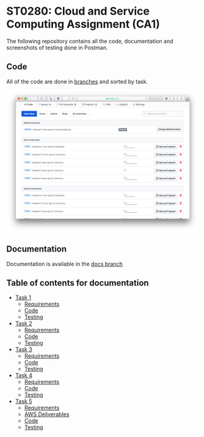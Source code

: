 # ST0280: Cloud and Service Computing Assignment (CA1)

The following repository contains all the code, documentation and screenshots of testing done in Postman.

## Code

All of the code are done in [branches](https://github.com/francisyzy/CSCAssignment/branches) and sorted by task.

![Branches](Pictures/Branches.png)

## Documentation

Documentation is available in the [docs branch](https://github.com/francisyzy/CSCAssignment/tree/Docs)

## Table of contents for documentation

- [Task 1](task1.md)
    - [Requirements](task1.md#Requirements)
    - [Code](task1.md#Code)
    - [Testing](task1.md#Testing)
- [Task 2](task2.md)
    - [Requirements](task2.md#Requirements)
    - [Code](task2.md#Code)
    - [Testing](task2.md#Testing)
- [Task 3](task3.md)
    - [Requirements](task3.md#Requirements)
    - [Code](task3.md#Code)
    - [Testing](task3.md#Testing)
- [Task 4](task4.md)
    - [Requirements](task4.md#Requirements)
    - [Code](task4.md#Code)
    - [Testing](task4.md#Testing)
- [Task 5](task5.md)
    - [Requirements](task5.md#Requirements)
    - [AWS Deliverables](task5.md#AWS%20Deliverables)
    - [Code](task5.md#Code)
    - [Testing](task5.md#Testing)
